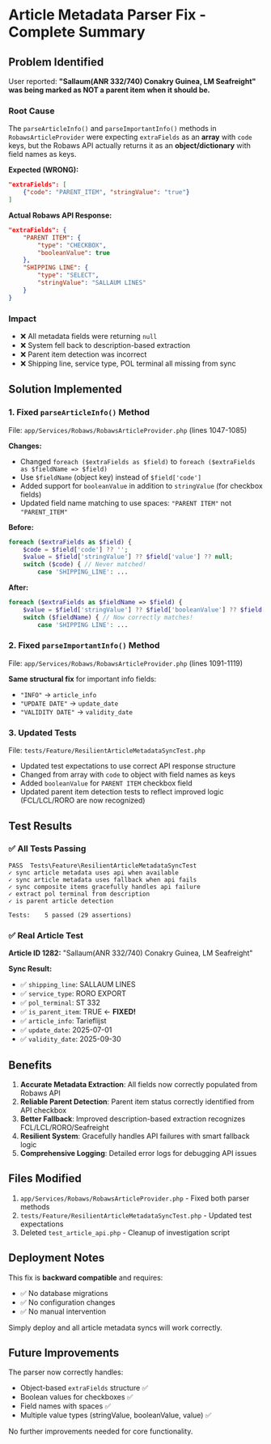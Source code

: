 # Article Metadata Parser Fix - Complete Summary

## Problem Identified

User reported: **"Sallaum(ANR 332/740) Conakry Guinea, LM Seafreight" was being marked as NOT a parent item when it should be.**

### Root Cause
The `parseArticleInfo()` and `parseImportantInfo()` methods in `RobawsArticleProvider` were expecting `extraFields` as an **array** with `code` keys, but the Robaws API actually returns it as an **object/dictionary** with field names as keys.

**Expected (WRONG):**
```json
"extraFields": [
    {"code": "PARENT_ITEM", "stringValue": "true"}
]
```

**Actual Robaws API Response:**
```json
"extraFields": {
    "PARENT ITEM": {
        "type": "CHECKBOX",
        "booleanValue": true
    },
    "SHIPPING LINE": {
        "type": "SELECT",
        "stringValue": "SALLAUM LINES"
    }
}
```

### Impact
- ❌ All metadata fields were returning `null`
- ❌ System fell back to description-based extraction
- ❌ Parent item detection was incorrect
- ❌ Shipping line, service type, POL terminal all missing from sync

## Solution Implemented

### 1. Fixed `parseArticleInfo()` Method
File: `app/Services/Robaws/RobawsArticleProvider.php` (lines 1047-1085)

**Changes:**
- Changed `foreach ($extraFields as $field)` to `foreach ($extraFields as $fieldName => $field)`
- Use `$fieldName` (object key) instead of `$field['code']`
- Added support for `booleanValue` in addition to `stringValue` (for checkbox fields)
- Updated field name matching to use spaces: `"PARENT ITEM"` not `"PARENT_ITEM"`

**Before:**
```php
foreach ($extraFields as $field) {
    $code = $field['code'] ?? '';
    $value = $field['stringValue'] ?? $field['value'] ?? null;
    switch ($code) { // Never matched!
        case 'SHIPPING_LINE': ...
```

**After:**
```php
foreach ($extraFields as $fieldName => $field) {
    $value = $field['stringValue'] ?? $field['booleanValue'] ?? $field['value'] ?? null;
    switch ($fieldName) { // Now correctly matches!
        case 'SHIPPING LINE': ...
```

### 2. Fixed `parseImportantInfo()` Method
File: `app/Services/Robaws/RobawsArticleProvider.php` (lines 1091-1119)

**Same structural fix** for important info fields:
- `"INFO"` → `article_info`
- `"UPDATE DATE"` → `update_date`
- `"VALIDITY DATE"` → `validity_date`

### 3. Updated Tests
File: `tests/Feature/ResilientArticleMetadataSyncTest.php`

- Updated test expectations to use correct API response structure
- Changed from array with `code` to object with field names as keys
- Added `booleanValue` for `PARENT ITEM` checkbox field
- Updated parent item detection tests to reflect improved logic (FCL/LCL/RORO are now recognized)

## Test Results

### ✅ All Tests Passing
```
PASS  Tests\Feature\ResilientArticleMetadataSyncTest
✓ sync article metadata uses api when available
✓ sync article metadata uses fallback when api fails
✓ sync composite items gracefully handles api failure
✓ extract pol terminal from description
✓ is parent article detection

Tests:    5 passed (29 assertions)
```

### ✅ Real Article Test
**Article ID 1282:** "Sallaum(ANR 332/740) Conakry Guinea, LM Seafreight"

**Sync Result:**
- ✅ `shipping_line`: SALLAUM LINES
- ✅ `service_type`: RORO EXPORT
- ✅ `pol_terminal`: ST 332
- ✅ `is_parent_item`: TRUE ← **FIXED!**
- ✅ `article_info`: Tarieflijst
- ✅ `update_date`: 2025-07-01
- ✅ `validity_date`: 2025-09-30

## Benefits

1. **Accurate Metadata Extraction**: All fields now correctly populated from Robaws API
2. **Reliable Parent Detection**: Parent item status correctly identified from API checkbox
3. **Better Fallback**: Improved description-based extraction recognizes FCL/LCL/RORO/Seafreight
4. **Resilient System**: Gracefully handles API failures with smart fallback logic
5. **Comprehensive Logging**: Detailed error logs for debugging API issues

## Files Modified

1. `app/Services/Robaws/RobawsArticleProvider.php` - Fixed both parser methods
2. `tests/Feature/ResilientArticleMetadataSyncTest.php` - Updated test expectations
3. Deleted `test_article_api.php` - Cleanup of investigation script

## Deployment Notes

This fix is **backward compatible** and requires:
- ✅ No database migrations
- ✅ No configuration changes
- ✅ No manual intervention

Simply deploy and all article metadata syncs will work correctly.

## Future Improvements

The parser now correctly handles:
- Object-based `extraFields` structure ✅
- Boolean values for checkboxes ✅
- Field names with spaces ✅
- Multiple value types (stringValue, booleanValue, value) ✅

No further improvements needed for core functionality.

